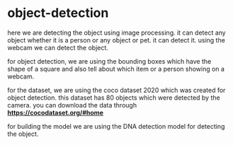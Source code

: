 # object-detection


here we are detecting the object using image processing.
it can detect any object whether it is a person or any object or pet. it can detect it. 
using the webcam we can detect the object.


for object detection, we are using the bounding boxes which have the shape of a square and also tell about which item or a person showing on a webcam.  


for the dataset, we are using the coco dataset 2020 which was created for object detection. this dataset has 80 objects which were detected by the camera.
you can download the data through **https://cocodataset.org/#home**

for building the model we are using the DNA detection model for detecting the object.
